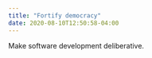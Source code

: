 ```yaml
---
title: "Fortify democracy"
date: 2020-08-10T12:50:58-04:00
---
```


Make software development deliberative.
<!--more-->
